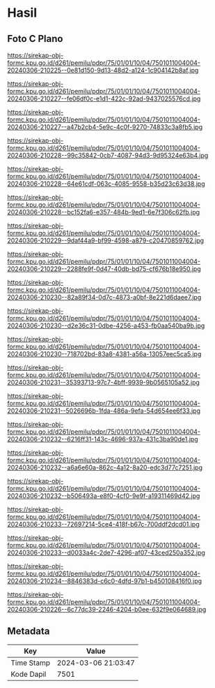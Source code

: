 # Hasil

## Foto C Plano

https://sirekap-obj-formc.kpu.go.id/d261/pemilu/pdpr/75/01/01/10/04/7501011004004-20240306-210225--0e81d150-9d13-48d2-a124-1c904142b8af.jpg

https://sirekap-obj-formc.kpu.go.id/d261/pemilu/pdpr/75/01/01/10/04/7501011004004-20240306-210227--fe06df0c-e1d1-422c-92ad-9437025576cd.jpg

https://sirekap-obj-formc.kpu.go.id/d261/pemilu/pdpr/75/01/01/10/04/7501011004004-20240306-210227--a47b2cb4-5e9c-4c0f-9270-74833c3a8fb5.jpg

https://sirekap-obj-formc.kpu.go.id/d261/pemilu/pdpr/75/01/01/10/04/7501011004004-20240306-210228--99c35842-0cb7-4087-94d3-9d95324e63b4.jpg

https://sirekap-obj-formc.kpu.go.id/d261/pemilu/pdpr/75/01/01/10/04/7501011004004-20240306-210228--64e61cdf-063c-4085-9558-b35d23c63d38.jpg

https://sirekap-obj-formc.kpu.go.id/d261/pemilu/pdpr/75/01/01/10/04/7501011004004-20240306-210228--bc152fa6-e357-484b-9ed1-6e7f306c62fb.jpg

https://sirekap-obj-formc.kpu.go.id/d261/pemilu/pdpr/75/01/01/10/04/7501011004004-20240306-210229--9daf44a9-bf99-4598-a879-c20470859762.jpg

https://sirekap-obj-formc.kpu.go.id/d261/pemilu/pdpr/75/01/01/10/04/7501011004004-20240306-210229--2288fe9f-0d47-40db-bd75-cf676b18e950.jpg

https://sirekap-obj-formc.kpu.go.id/d261/pemilu/pdpr/75/01/01/10/04/7501011004004-20240306-210230--82a89f34-0d7c-4873-a0bf-8e221d6daee7.jpg

https://sirekap-obj-formc.kpu.go.id/d261/pemilu/pdpr/75/01/01/10/04/7501011004004-20240306-210230--d2e36c31-0dbe-4256-a453-fb0aa540ba9b.jpg

https://sirekap-obj-formc.kpu.go.id/d261/pemilu/pdpr/75/01/01/10/04/7501011004004-20240306-210230--718702bd-83a8-4381-a56a-13057eec5ca5.jpg

https://sirekap-obj-formc.kpu.go.id/d261/pemilu/pdpr/75/01/01/10/04/7501011004004-20240306-210231--35393713-97c7-4bff-9939-9b0565105a52.jpg

https://sirekap-obj-formc.kpu.go.id/d261/pemilu/pdpr/75/01/01/10/04/7501011004004-20240306-210231--5026696b-1fda-486a-9efa-54d654ee6f33.jpg

https://sirekap-obj-formc.kpu.go.id/d261/pemilu/pdpr/75/01/01/10/04/7501011004004-20240306-210232--6216ff31-143c-4696-937a-431c3ba90de1.jpg

https://sirekap-obj-formc.kpu.go.id/d261/pemilu/pdpr/75/01/01/10/04/7501011004004-20240306-210232--a6a6e60a-862c-4a12-8a20-edc3d77c7251.jpg

https://sirekap-obj-formc.kpu.go.id/d261/pemilu/pdpr/75/01/01/10/04/7501011004004-20240306-210232--b506493a-e8f0-4cf0-9e9f-a19311469d42.jpg

https://sirekap-obj-formc.kpu.go.id/d261/pemilu/pdpr/75/01/01/10/04/7501011004004-20240306-210233--72697214-5ce4-418f-b67c-700ddf2dcd01.jpg

https://sirekap-obj-formc.kpu.go.id/d261/pemilu/pdpr/75/01/01/10/04/7501011004004-20240306-210233--d0033a4c-2de7-4296-af07-43ced250a352.jpg

https://sirekap-obj-formc.kpu.go.id/d261/pemilu/pdpr/75/01/01/10/04/7501011004004-20240306-210234--8846383d-c6c0-4dfd-97b1-b450108416f0.jpg

https://sirekap-obj-formc.kpu.go.id/d261/pemilu/pdpr/75/01/01/10/04/7501011004004-20240306-210226--6c77dc39-2246-4204-b0ee-632f9e064689.jpg


## Metadata

| Key        | Value               |
| ---------- | ------------------- |
| Time Stamp | 2024-03-06 21:03:47 |
| Kode Dapil | 7501                |



